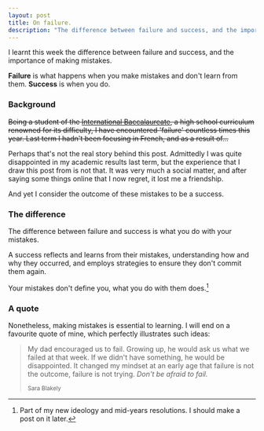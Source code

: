 ```yaml
---
layout: post
title: On failure.
description: "The difference between failure and success, and the importance of making mistakes."
---
```

<p class='lead'>I learnt this week the difference between failure and success, and the importance of making mistakes.</p> 

**Failure** is what happens when you make mistakes and don't learn from them. **Success** is when you do.


### Background
<s>Being a student of the <a href="https://en.wikipedia.org/wiki/IB_Diploma_Programme">International Baccalaureate</a>, a high school curriculum renowned for its difficulty, I have encountered 'failure' countless times this year. Last term I hadn't been focusing in French, and as a result of...</s>

Perhaps that's not the real story behind this post. Admittedly I was quite disappointed in my academic results last term, but the experience that I draw this post from is not that. It was very much a social matter, and after saying some things online that I now regret, it lost me a friendship.

And yet I consider the outcome of these mistakes to be a success.


### The difference
The difference between failure and success is what you do with your mistakes.

A success reflects and learns from their mistakes, understanding how and why they occurred, and employs strategies to ensure they don't commit them again. 

Your mistakes don't define you, what you do with them does.[^idea]


### A quote
Nonetheless, making mistakes is essential to learning. I will end on a favourite quote of mine, which perfectly illustrates such ideas:

<blockquote><p>
My dad encouraged us to fail. Growing up, he would ask us what we failed at that week. If we didn't have something, he would be disappointed. It changed my mindset at an early age that failure is not the outcome, failure is not trying. <em>Don't be afraid to fail.</em>
</p><small>Sara Blakely</small>
</blockquote>


[^idea]: Part of my new ideology and mid-years resolutions. I should make a post on it later. 
